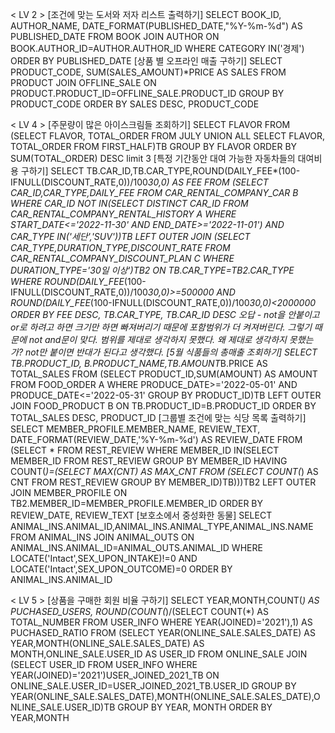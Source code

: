 < LV 2 >
[조건에 맞는 도서와 저자 리스트 출력하기]
SELECT BOOK_ID, AUTHOR_NAME, DATE_FORMAT(PUBLISHED_DATE,"%Y-%m-%d") AS PUBLISHED_DATE FROM BOOK JOIN AUTHOR ON BOOK.AUTHOR_ID=AUTHOR.AUTHOR_ID WHERE CATEGORY IN('경제') ORDER BY PUBLISHED_DATE
[상품 별 오프라인 매출 구하기]
SELECT PRODUCT_CODE, SUM(SALES_AMOUNT)*PRICE AS SALES FROM PRODUCT JOIN OFFLINE_SALE ON PRODUCT.PRODUCT_ID=OFFLINE_SALE.PRODUCT_ID GROUP BY PRODUCT_CODE ORDER BY SALES DESC, PRODUCT_CODE

< LV 4 >
[주문량이 많은 아이스크림들 조회하기]
SELECT FLAVOR FROM (SELECT FLAVOR, TOTAL_ORDER FROM JULY 
UNION ALL 
SELECT FLAVOR, TOTAL_ORDER FROM FIRST_HALF)TB GROUP BY FLAVOR ORDER BY SUM(TOTAL_ORDER) DESC limit 3
[특정 기간동안 대여 가능한 자동차들의 대여비용 구하기]
SELECT TB.CAR_ID,TB.CAR_TYPE,ROUND(DAILY_FEE*(100-IFNULL(DISCOUNT_RATE,0))/100*30,0) AS FEE FROM (SELECT CAR_ID,CAR_TYPE,DAILY_FEE FROM CAR_RENTAL_COMPANY_CAR B WHERE CAR_ID NOT IN(SELECT DISTINCT CAR_ID FROM CAR_RENTAL_COMPANY_RENTAL_HISTORY A WHERE START_DATE<='2022-11-30' AND END_DATE>='2022-11-01') AND CAR_TYPE IN('세단','SUV'))TB LEFT OUTER JOIN (SELECT CAR_TYPE,DURATION_TYPE,DISCOUNT_RATE FROM CAR_RENTAL_COMPANY_DISCOUNT_PLAN C WHERE DURATION_TYPE='30일 이상')TB2 ON TB.CAR_TYPE=TB2.CAR_TYPE WHERE ROUND(DAILY_FEE*(100-IFNULL(DISCOUNT_RATE,0))/100*30,0)>=500000 AND ROUND(DAILY_FEE*(100-IFNULL(DISCOUNT_RATE,0))/100*30,0)<2000000 ORDER BY FEE DESC, TB.CAR_TYPE, TB.CAR_ID DESC
오답 - not을 안붙이고 or로 하려고 하면 크기만 하면 빠져버리기 때문에 포함범위가 더 켜져버린다. 그렇기 때문에 not and문이 맞다. 범위를 제대로 생각하지 못했다. 왜 제대로 생각하지 못했는가? not만 붙이면 반대가 된다고 생각했다.
[5월 식품들의 총매출 조회하기]
SELECT TB.PRODUCT_ID, B.PRODUCT_NAME,TB.AMOUNT*B.PRICE AS TOTAL_SALES FROM (SELECT PRODUCT_ID,SUM(AMOUNT) AS AMOUNT FROM FOOD_ORDER A WHERE PRODUCE_DATE>='2022-05-01' AND PRODUCE_DATE<='2022-05-31' GROUP BY PRODUCT_ID)TB LEFT OUTER JOIN FOOD_PRODUCT B ON TB.PRODUCT_ID=B.PRODUCT_ID ORDER BY TOTAL_SALES DESC, PRODUCT_ID
[그룹별 조건에 맞는 식당 목록 출력하기]
SELECT MEMBER_PROFILE.MEMBER_NAME, REVIEW_TEXT, DATE_FORMAT(REVIEW_DATE,'%Y-%m-%d') AS REVIEW_DATE FROM (SELECT * FROM REST_REVIEW WHERE MEMBER_ID IN(SELECT MEMBER_ID FROM REST_REVIEW GROUP BY MEMBER_ID HAVING COUNT(*)=(SELECT MAX(CNT) AS MAX_CNT FROM (SELECT COUNT(*) AS CNT FROM REST_REVIEW GROUP BY MEMBER_ID)TB)))TB2 LEFT OUTER JOIN MEMBER_PROFILE ON TB2.MEMBER_ID=MEMBER_PROFILE.MEMBER_ID ORDER BY REVIEW_DATE, REVIEW_TEXT
[보호소에서 중성화한 동물]
SELECT ANIMAL_INS.ANIMAL_ID,ANIMAL_INS.ANIMAL_TYPE,ANIMAL_INS.NAME FROM ANIMAL_INS JOIN ANIMAL_OUTS ON ANIMAL_INS.ANIMAL_ID=ANIMAL_OUTS.ANIMAL_ID WHERE LOCATE('Intact',SEX_UPON_INTAKE)!=0 AND LOCATE('Intact',SEX_UPON_OUTCOME)=0 ORDER BY ANIMAL_INS.ANIMAL_ID

< LV 5 >
[상품을 구매한 회원 비율 구하기]
SELECT YEAR,MONTH,COUNT(*) AS PUCHASED_USERS, ROUND(COUNT(*)/(SELECT COUNT(*) AS TOTAL_NUMBER FROM USER_INFO WHERE YEAR(JOINED)='2021'),1) AS PUCHASED_RATIO FROM (SELECT YEAR(ONLINE_SALE.SALES_DATE) AS YEAR,MONTH(ONLINE_SALE.SALES_DATE) AS MONTH,ONLINE_SALE.USER_ID AS USER_ID FROM ONLINE_SALE JOIN (SELECT USER_ID FROM USER_INFO WHERE YEAR(JOINED)='2021')USER_JOINED_2021_TB ON ONLINE_SALE.USER_ID=USER_JOINED_2021_TB.USER_ID GROUP BY YEAR(ONLINE_SALE.SALES_DATE),MONTH(ONLINE_SALE.SALES_DATE),ONLINE_SALE.USER_ID)TB GROUP BY YEAR, MONTH ORDER BY YEAR,MONTH